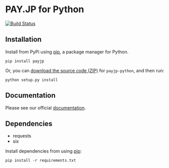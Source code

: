 # PAY.JP for Python

[![Build Status](https://travis-ci.org/payjp/payjp-python.svg?branch=master)](https://travis-ci.org/payjp/payjp-python)

## Installation

Install from PyPi using [pip](http://www.pip-installer.org/en/latest/), a
package manager for Python.

    pip install payjp

Or, you can [download the source code
(ZIP)](https://github.com/payjp/payjp-python/zipball/master "payjp-python
source code") for `payjp-python`, and then run:

    python setup.py install

## Documentation

Please see our official [documentation](https://pay.jp/docs/api).

## Dependencies 

- requests
- six

Install dependencies from using [pip](http://www.pip-installer.org/en/latest/):
    
    pip install -r requirements.txt
